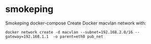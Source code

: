 # smokeping
Smokeping docker-compose
Create Docker macvlan network with:

```docker network create -d macvlan --subnet=192.168.2.0/16 --gateway=192.168.1.1  -o parent=eth0 pub_net```
